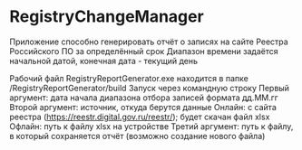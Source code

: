 # RegistryChangeManager

Приложение способно генерировать отчёт о записях на сайте Реестра Российского ПО за определённый срок
Диапазон времени задаётся начальной датой, конечная дата - текущий день

Рабочий файл RegistryReportGenerator.exe находится в папке /RegistryReportGenerator/build
Запуск через командную строку
Первый аргумент: дата начала диапазона отбора записей формата дд.ММ.гг
Второй аргумент: источник, откуда берутся данные
		Онлайн: с сайта реестра (https://reestr.digital.gov.ru/reestr/); будет скачан файл xlsx 
		Офлайн: путь к файлу xlsx на устройстве
Третий аргумент: путь к файлу, в который сохраняется отчёт (возможно создание нового файла)
